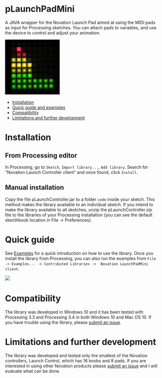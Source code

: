# pLaunchPadMini

A JAVA wrapper for the Novation Launch Pad aimed at using the MIDI pads as input for Processing sketches.
You can attach pads to variables, and use the device to control and adjust your animation.

![Advanced, Example 1](assets/LaunchpadMin_Advanced_Example_1.gif)

* [Installation](#installation)
* [Quick guide and examples](#quick-guide)
* [Compatibility](#compatibility)
* [Limitations and further development](#limitations-and-further-development) 


# Installation
## From Processing editor
In Processing, go to `Sketch`, `Import library...`, `Add library`. Search for "Novation Launch Controller client" and once found, click `Install`.
## Manual installation
Copy the file pLaunchController.jar to a folder `code` inside your sketch. This method makes the library available to an individual sketch.
If you intend to make the library available to all sketches, unzip the pLaunchController.zip file to the libraries of your Processing installation (you can see the default skecthbook location in File -> Preferences).

# Quick guide
See [Examples](../examples/README.md) for a quick introduction on how to use the library. Once you install the library from Processing, you can also run the examples
from `File -> Examples... -> Contributed Libraries ->  Novation LaunchPadMini client`.

![](/assets/LaunchpadMin_Example_4.gif)

# Compatibility
The library was developed in Windows 10 and it has been tested with Processing 3.3 
and Processing 3.4 in both Windows 10 and Mac OS 10. If you have trouble using the 
library, please [submit an issue](https://github.com/haschdl/pLaunchPadMini/issues/new). 

# Limitations and further development
The library was developed and tested only the smallest of the Novation controllers, 
Launch Control, which has 16 knobs and 8 pads. If you are interested in using other Novation products please 
[submit an issue](https://github.com/haschdl/pLaunchPadMini/issues/new) and I will
evaluate what can be done. 
​                                                                              
